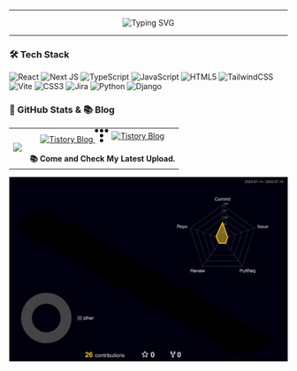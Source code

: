 <!-- 🟢 매트릭스 배경 애니메이션 -->

---

<!-- ⌨️ 타이핑 애니메이션 -->
<p align="center">
  <img src="https://readme-typing-svg.demolab.com?font=Fira+Code&size=22&pause=1000&color=00FF41&center=true&vCenter=true&width=500&lines=GOOD+TO+SEE+YOU+HERE...;YOU+CAN+CALL+ME+JIN.;CURRENTLY+IN+SSAFY...;*Knock+Knock%2.." alt="Typing SVG" />
</p>

---

### 🛠️ Tech Stack

![React](https://img.shields.io/badge/react-%2361DAFB.svg?style=for-the-badge&logo=react&logoColor=black)
![Next JS](https://img.shields.io/badge/Next-black?style=for-the-badge&logo=next.js&logoColor=white)
![TypeScript](https://img.shields.io/badge/typescript-%23007ACC.svg?style=for-the-badge&logo=typescript&logoColor=white)
![JavaScript](https://img.shields.io/badge/javascript-%23F7DF1E.svg?style=for-the-badge&logo=javascript&logoColor=black)
![HTML5](https://img.shields.io/badge/html5-%23E34F26.svg?style=for-the-badge&logo=html5&logoColor=white)
![TailwindCSS](https://img.shields.io/badge/tailwindcss-%2338B2AC.svg?style=for-the-badge&logo=tailwind-css&logoColor=white)
![Vite](https://img.shields.io/badge/vite-%23646CFF.svg?style=for-the-badge&logo=vite&logoColor=white)
![CSS3](https://img.shields.io/badge/css3-%231572B6.svg?style=for-the-badge&logo=css3&logoColor=white)
![Jira](https://img.shields.io/badge/jira-%230A0FFF.svg?style=for-the-badge&logo=jira&logoColor=white)
![Python](https://img.shields.io/badge/python-3670A0?style=for-the-badge&logo=python&logoColor=ffdd54)
![Django](https://img.shields.io/badge/django-%23092E20.svg?style=for-the-badge&logo=django&logoColor=white)


### 🧪 GitHub Stats & 📚 Blog

<table>
  <tr>
    <td align="center">
      <img src="https://github-readme-stats.vercel.app/api/top-langs/?username=CHOINEON&layout=compact&bg_color=000000&title_color=00FF41&text_color=00FF41&border_color=00FF41" />
    </td>
    <td align="center">
      <a href="https://ucndewit.tistory.com/" target="_blank">
        <img 
    src="https://img.shields.io/badge/Visit%20my%20Tistory%20Blog-FF7100?style=for-the-badge&logo=https://tistory1.daumcdn.net/tistory_admin/static/manage/images/openGraph/opengraph.png&logoColor=white" 
    alt="Tistory Blog" />
      </a>
      <a href="https://ucndewit.tistory.com/" target="_blank" style="display: inline-flex; align-items: center; gap: 6px;">
  <!-- Tistory SVG 로고 -->
  <svg role="img" height="24" width="24" viewBox="0 0 24 24" xmlns="http://www.w3.org/2000/svg">
    <title>Tistory</title>
    <path d="M0 3a3 3 0 1 0 6 0 3 3 0 0 0-6 0m9 18a3 3 0 1 0 6 0 3 3 0 0 0-6 0m0-9a3 3 0 1 0 6 0 3 3 0 0 0-6 0m0-9a3 3 0 1 0 6 0 3 3 0 0 0-6 0m9 0a3 3 0 1 0 6 0 3 3 0 0 0-6 0"/>
  </svg>

  <!-- Badge -->
  <img src="https://img.shields.io/badge/Visit%20my%20Tistory%20Blog-FF7100?style=for-the-badge&logoColor=white" alt="Tistory Blog" />
</a>
      <br/><br/>
      <strong>📚 Come and Check My Latest Upload.</strong>
    </td>
  </tr>
</table>

![](./profile-3d-contrib/profile-night-rainbow.svg)

<!--
**CHOINEON/CHOINEON** is a ✨ _special_ ✨ repository because its `README.md` (this file) appears on your GitHub profile.

Here are some ideas to get you started:

- 🔭 I’m currently working on ...
- 🌱 I’m currently learning ...
- 👯 I’m looking to collaborate on ...
- 🤔 I’m looking for help with ...
- 💬 Ask me about ...
- 📫 How to reach me: ...
- 😄 Pronouns: ...
- ⚡ Fun fact: ...
-->
